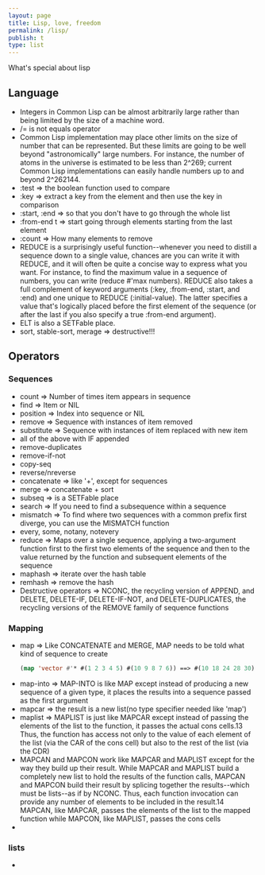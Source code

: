 ```yaml
---
layout: page
title: Lisp, love, freedom
permalink: /lisp/
publish: t
type: list
---
```


What's special about lisp

## Language

 - Integers in Common Lisp can be almost arbitrarily large rather than being limited by the size of a machine word.
 - /= is not equals operator
 - Common Lisp implementation may place other limits on the size of number that can be represented. But these limits are going to be well beyond "astronomically" large numbers. For instance, the number of atoms in the universe is estimated to be less than 2^269; current Common Lisp implementations can easily handle numbers up to and beyond 2^262144.
 - :test => the boolean function used to compare
 - :key  => extract a key from the element and then use the key in comparison
 - :start, :end => so that you don't have to go through the whole list
 - :from-end t => start going through elements starting from the last element
 - :count => How many elements to remove
 - REDUCE is a surprisingly useful function--whenever you need to distill a sequence down to a single value, chances are you can write it with REDUCE, and it will often be quite a concise way to express what you want. For instance, to find the maximum value in a sequence of numbers, you can write (reduce #'max numbers). REDUCE also takes a full complement of keyword arguments (:key, :from-end, :start, and :end) and one unique to REDUCE (:initial-value). The latter specifies a value that's logically placed before the first element of the sequence (or after the last if you also specify a true :from-end argument). 
 - ELT is also a SETFable place.
 - sort, stable-sort, merage => destructive!!!

## Operators

### Sequences
 - count      => Number of times item appears in sequence
 - find       => Item or NIL
 - position   => Index into sequence or NIL
 - remove     => Sequence with instances of item removed
 - substitute => Sequence with instances of item replaced with new item
 - all of the above with IF appended
 - remove-duplicates
 - remove-if-not
 - copy-seq
 - reverse/nreverse
 - concatenate => like '+', except for sequences
 - merge => concatenate + sort
 - subseq => is a SETFable place
 - search => If you need to find a subsequence within a sequence
 - mismatch => To find where two sequences with a common prefix first diverge, you can use the MISMATCH function
 - every, some, notany, notevery
 - reduce => Maps over a single sequence, applying a two-argument function first to the first two elements of the sequence and then to the value returned by the function and subsequent elements of the sequence
 - maphash => iterate over the hash table
 - remhash => remove the hash
 - Destructive operators => NCONC, the recycling version of APPEND, and DELETE, DELETE-IF, DELETE-IF-NOT, and DELETE-DUPLICATES, the recycling versions of the REMOVE family of sequence functions

### Mapping
 - map => Like CONCATENATE and MERGE, MAP needs to be told what kind of sequence to create
   ```lisp
   (map 'vector #'* #(1 2 3 4 5) #(10 9 8 7 6)) ==> #(10 18 24 28 30)
   ```
 - map-into => MAP-INTO is like MAP except instead of producing a new sequence of a given type, it places the results into a sequence passed as the first argument
 - mapcar => the result is a new list(no type specifier needed like 'map')
 - maplist => MAPLIST is just like MAPCAR except instead of passing the elements of the list to the function, it passes the actual cons cells.13 Thus, the function has access not only to the value of each element of the list (via the CAR of the cons cell) but also to the rest of the list (via the CDR)
 - MAPCAN and MAPCON work like MAPCAR and MAPLIST except for the way they build up their result. While MAPCAR and MAPLIST build a completely new list to hold the results of the function calls, MAPCAN and MAPCON build their result by splicing together the results--which must be lists--as if by NCONC. Thus, each function invocation can provide any number of elements to be included in the result.14 MAPCAN, like MAPCAR, passes the elements of the list to the mapped function while MAPCON, like MAPLIST, passes the cons cells
 - 


### lists
 - 